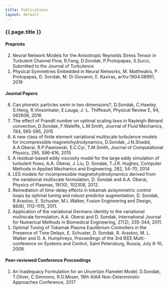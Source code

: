 ```yaml
---
title: Publications
layout: default
---
```


### {{ page.title }}

#### Preprints
<ol reversed>
   <li>
   Neural Network Models for the Anisotropic Reynolds Stress Tensor in Turbulent Channel Flow, R.Fang, D.Sondak,
P.Protopapas, S.Succi, Submitted to the Journal of Turbulence
   </li>
   <li>
   Physical Symmetries Embedded in Neural Networks, M. Mattheakis, P. Protopapas, D. Sondak, M. Di Giovanni,
   E. Kaxiras, arXiv:1904.08991, 2019
   </li>
</ol>

#### Journal Papers

<ol reversed>
   <li>
      Can phoretic particles swim in two dimensions?, D.Sondak, C.Hawley, S.Heng, R.Vinsonhaler, E.Lauga, J.-L.
   Thiffeault, Physical Review E, 94, 062606, 2016
   </li>
   <li>
      The effect of Prandtl number on optimal scaling laws in Rayleigh-Bénard convection, D.Sondak, F.Waleffe,
   L.M.Smith, Journal of Fluid Mechanics, 784, 565-595, 2015
   </li>
   <li>
      A new class of finite element variational multiscale turbulence models for incompressible magnetohydrodynamics,
   D.Sondak, J.N.Shadid, A.A.Oberai, R.P.Pawlowski, E.C.Cyr, T.M.Smith, Journal of Computational Physics,
   295, 596-616, 2015
   </li>
   <li>
      A residual-based eddy viscosity model for the large eddy simulation of turbulent flows, A.A. Oberai, J. Liu, D.
   Sondak, T.J.R. Hughes, Computer Methods in Applied Mechanics and Engineering, 282, 54-70, 2014
   </li>
   <li>
      LES models for incompressible magnetohydrodynamics derived from the variational multiscale formulation, D.
   Sondak and A.A. Oberai, Physics of Plasmas, 19(10), 102308, 2012.
   </li>
   <li>
      Remediation of time-delay effects in tokamak axisymmetric control loops by optimal tuning and robust predictor
   augmentation, D. Sondak, R.Arastoo, E. Schuster, M.L.Walker, Fusion Engineering and Design, 86(6), 1112–1115,
   2011.
   </li>
   <li>
      Application of the variational Germano identity to the variational multiscale formulation, A.A. Oberai and D.
   Sondak, International Journal for Numerical Methods in Biomedical Engineering, 27(2), 335-344, 2011.
   </li>
   <li>
      Optimal Tuning of Tokamak Plasma Equilibrium Controllers in the Presence of Time Delays, E. Schuster, D.
   Sondak, R. Arastoo, M. L. Walker and D. A. Humphreys, Proceedings of the 3rd IEEE Multi-conference on
   Systems and Control, Saint Petersburg, Russia, July 8-10, 2009.
   </li>
</ol>

#### Peer-reviewed Conference Proceedings
<ol reversed>
<li>
An Inadequacy Formulation for an Uncertain Flamelet Model, D.Sondak, T.Oliver, C.Simmons,
R.D.Moser, 19th AIAA Non-Deterministic Approaches Conference, 2017
</li>
</ol>
